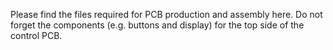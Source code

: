 Please find the files required for PCB production and assembly here.
Do not forget the components (e.g. buttons and display) for the top side of the control PCB.
